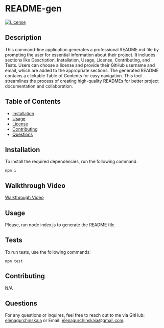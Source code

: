# README-gen

[![License](https://img.shields.io/badge/License-MIT-yellow.svg)](https://opensource.org/licenses/MIT)

## Description

This command-line application generates a professional README.md file by prompting the user for essential information about their project. It includes sections like Description, Installation, Usage, License, Contributing, and Tests. Users can choose a license and provide their GitHub username and email, which are added to the appropriate sections. The generated README contains a clickable Table of Contents for easy navigation. This tool streamlines the process of creating high-quality READMEs for better project documentation and collaboration.

## Table of Contents

- [Installation](#installation)
- [Usage](#usage)
- [License](#license)
- [Contributing](#contributing)
- [Questions](#questions)

## Installation

To install the required dependencies, run the following command:

```
npm i
```

## Walkthrough Video

[Walkthrough Video](https://drive.google.com/file/d/1tm3wYP_tuA3mWW_XLzrumLXqDXNMaknz/view)

## Usage

Please, run node index.js to generate the README file.

## Tests

To run tests, use the following commands:

```
npm test
```

## Contributing

N/A

## Questions

For any questions or inquires, feel free to reach out to me via GitHub:
[elenagurchinskaia](https://github.com/elenagurchinskaia) or Email: elenagurchinskaia@gmail.com.
